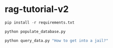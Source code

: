 # rag-tutorial-v2

```python
pip install -r requirements.txt
```

```python
python populate_database.py
```

```python
python query_data.py "How to get into a jail?"
```